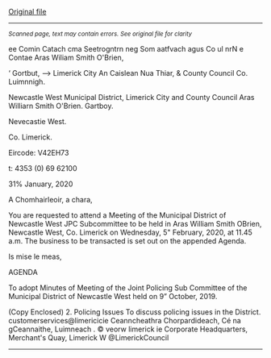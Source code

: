 [Original file](https://www.limerick.ie/sites/default/files/media/documents/2020-02/00-2020-02-05-jpc-sub-committee-agenda.pdf)

---
*<small>Scanned page, text may contain errors. See original file for clarity</small>*  

ee Comin Catach cma Seetrogntrn neg
Som aatfvach agus Co ul
nrN e Contae Aras Wiliam Smith O'Brien,

‘ Gortbut,
—> Limerick City An Caislean Nua Thiar,
& County Council Co. Luimnnigh.

Newcastle West Municipal District,
Limerick City and County Council
Aras Williarn Smith O'Brien.
Gartboy.

Nevecastie West.

Co. Limerick.

Eircode: V42EH73

t: 4353 (0) 69 62100

31% January, 2020

A Chomhairleoir, a chara,

You are requested to attend a Meeting of the Municipal District of Newcastle West JPC
Subcommittee to be held in Aras William Smith OBrien, Newcastle West, Co. Limerick on
Wednesday, 5" February, 2020, at 11.45 a.m. The business to be transacted is set out on
the appended Agenda.

Is mise le meas,

AGENDA

To adopt Minutes of Meeting of the Joint Policing Sub Committee of the Municipal
District of Newcastle West held on 9” October, 2019.

(Copy Enclosed)
2. Policing Issues
To discuss policing issues in the District.
customerservices@limericicie
Ceanncheathra Chorpardideach, Cé na gCeannaithe, Luimneach . © veorw limerick ie
Corporate Headquarters, Merchant's Quay, Limerick W @LimerickCouncil


---
